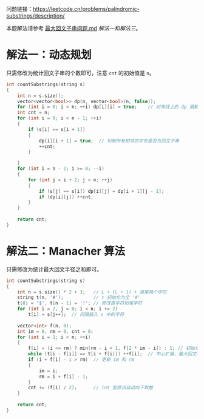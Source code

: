 问题链接：https://leetcode.cn/problems/palindromic-substrings/description/

本题解法请参考 [最大回文子串问题.md](https://github.com/SakuraMayAi/Tricks-of-Programming/blob/main/Algorithms%20And%20Data%20Structure/%E6%9C%80%E5%A4%A7%E5%9B%9E%E6%96%87%E5%AD%90%E4%B8%B2%E9%97%AE%E9%A2%98.md) *解法一和解法三*。

# 解法一：动态规划

只需修改为统计回文子串的个数即可，注意 `cnt` 的初始值是 `n`。

```cpp
int countSubstrings(string s)
{
    int n = s.size();
    vector<vector<bool>> dp(n, vector<bool>(n, false));
    for (int i = 0; i < n; ++i) dp[i][i] = true;    // 对角线上的 dp 值都是 true
    int cnt = n;
    for (int i = 0; i < n - 1; ++i)
    {
        if (s[i] == s[i + 1])
        {
            dp[i][i + 1] = true;  // 判断所有相邻的字符是否为回文子串
            ++cnt;
        }

    }
    for (int i = n - 2; i >= 0; --i)
    {
        for (int j = i + 2; j < n; ++j)
        {
            if (s[j] == s[i]) dp[i][j] = dp[i + 1][j - 1];
            if (dp[i][j]) ++cnt;
        }
    }
    
    return cnt;
}
```

# 解法二：Manacher 算法

只需修改为统计最大回文半径之和即可。

```cpp
int countSubstrings(string s)
{
    int n = s.size() * 2 + 3;   // L + (L + 1) + 首尾两个字符
    string t(n, '#');           // t 初始化为全 '#'
    t[0] = '$', t[n - 1] = '!'; // 修改首字符和尾字符
    for (int i = 2, j = 0; i < n; i += 2)
        t[i] = s[j++];  // 间隔插入 s 中的字符
    
    vector<int> f(n, 0);
    int im = 0, rm = 0, cnt = 0;
    for (int i = 1; i < n; ++i)
    {
        f[i] = (i <= rm) ? min(rm - i + 1, f[2 * im - i]) : 1; // 初始化 f[i]
        while (t[i - f[i]] == t[i + f[i]]) ++f[i];  // 中心扩展，最大回文半径变大
        if (i + f[i] - 1 > rm)  // 更新 im 和 rm
        {
            im = i;
            rm = i + f[i] - 1;
        }
        cnt += (f[i] / 2);      // int 型除法自动向下取整
    }
    
    return cnt;
}
```

